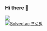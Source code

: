 ### Hi there 👋
<a href="https://hits.seeyoufarm.com"><img src="https://hits.seeyoufarm.com/api/count/incr/badge.svg?url=https%3A%2F%2Fgithub.com%2Fkimssumin&count_bg=%23F5CBF8&title_bg=%235A4C5F&icon=smugmug.svg&icon_color=%23FFF9F9&title=visit&edge_flat=false"/></a>
<br>
[![Solved.ac
프로필](http://mazassumnida.wtf/api/mini/generate_badge?boj=ksumin0730)](https://solved.ac/ksumin0730)

<!--
**kimssumin/kimssumin** is a ✨ _special_ ✨ repository because its `README.md` (this file) appears on your GitHub profile.

Here are some ideas to get you started:

- 🔭 I’m currently working on ...
- 🌱 I’m currently learning ...
- 👯 I’m looking to collaborate on ...
- 🤔 I’m looking for help with ...
- 💬 Ask me about ...
- 📫 How to reach me: ...
- 😄 Pronouns: ...
- ⚡ Fun fact: ...
-->
